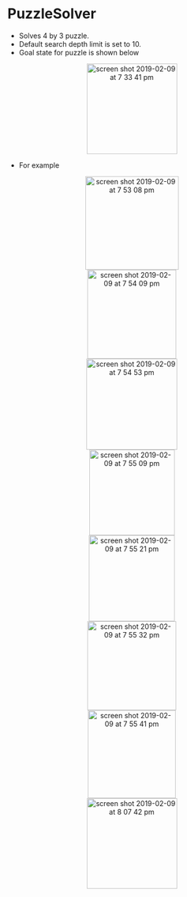 # PuzzleSolver
- Solves 4 by 3 puzzle.
- Default search depth limit is set to 10.
- Goal state for puzzle is shown below
<p align="center">
<img  width="183" alt="screen shot 2019-02-09 at 7 33 41 pm" src="https://user-images.githubusercontent.com/42313064/52521674-bc7acf80-2ca2-11e9-98be-bb6453d79b36.png">
 </p>
 
- For example
<p align="center">
<img width="189" alt="screen shot 2019-02-09 at 7 53 08 pm" src="https://user-images.githubusercontent.com/42313064/52521800-dc12f780-2ca4-11e9-975a-81a6fcf654f8.png">
 <br>
<img width="180" alt="screen shot 2019-02-09 at 7 54 09 pm" src="https://user-images.githubusercontent.com/42313064/52521813-0e245980-2ca5-11e9-8561-091c45d922b6.png">
  <br>
<img width="184" alt="screen shot 2019-02-09 at 7 54 53 pm" src="https://user-images.githubusercontent.com/42313064/52521854-dbc72c00-2ca5-11e9-986c-5a07298588d6.png">
  <br>
<img width="173" alt="screen shot 2019-02-09 at 7 55 09 pm" src="https://user-images.githubusercontent.com/42313064/52521868-04e7bc80-2ca6-11e9-9cb4-1a8d99f43f41.png">
 <br>
<img width="174" alt="screen shot 2019-02-09 at 7 55 21 pm" src="https://user-images.githubusercontent.com/42313064/52521820-24321a00-2ca5-11e9-8ffb-1253991417ec.png">
  <br>
<img width="180" alt="screen shot 2019-02-09 at 7 55 32 pm" src="https://user-images.githubusercontent.com/42313064/52521821-285e3780-2ca5-11e9-87b0-db15ba884972.png">
 <br>
<img width="178" alt="screen shot 2019-02-09 at 7 55 41 pm" src="https://user-images.githubusercontent.com/42313064/52521825-3a3fda80-2ca5-11e9-81c3-1b1126ffd3d9.png">
  <br>
<img width="183" alt="screen shot 2019-02-09 at 8 07 42 pm" src="https://user-images.githubusercontent.com/42313064/52521891-7293e880-2ca6-11e9-9764-2337922971e1.png">

</p>

